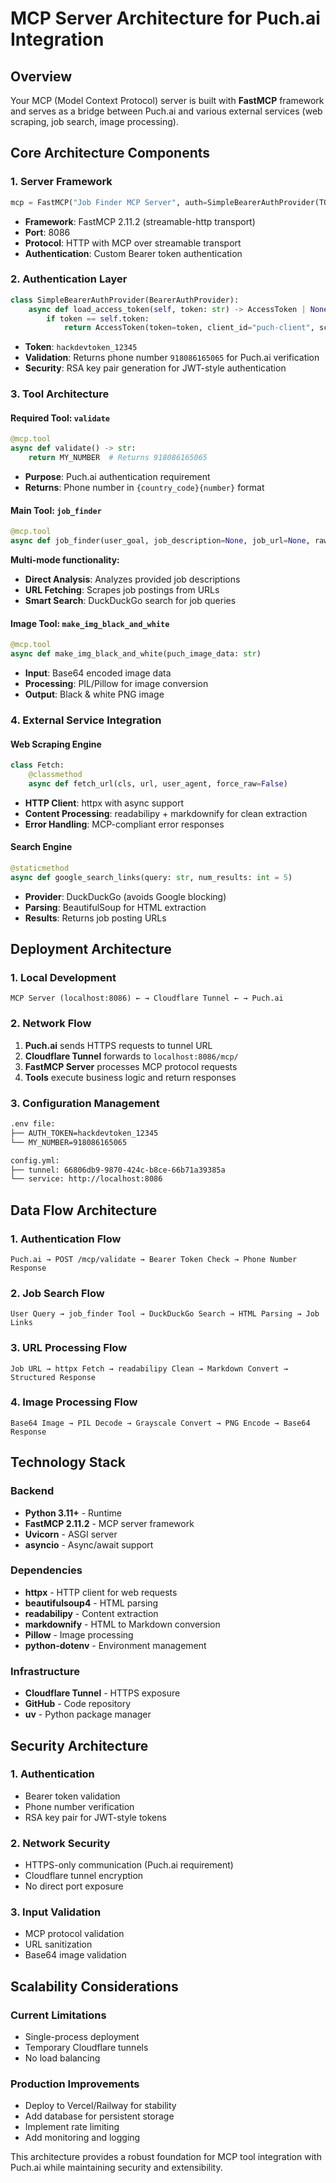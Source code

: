 # MCP Server Architecture for Puch.ai Integration

## Overview
Your MCP (Model Context Protocol) server is built with **FastMCP** framework and serves as a bridge between Puch.ai and various external services (web scraping, job search, image processing).

## Core Architecture Components

### 1. **Server Framework**
```python
mcp = FastMCP("Job Finder MCP Server", auth=SimpleBearerAuthProvider(TOKEN))
```
- **Framework**: FastMCP 2.11.2 (streamable-http transport)
- **Port**: 8086
- **Protocol**: HTTP with MCP over streamable transport
- **Authentication**: Custom Bearer token authentication

### 2. **Authentication Layer**
```python
class SimpleBearerAuthProvider(BearerAuthProvider):
    async def load_access_token(self, token: str) -> AccessToken | None:
        if token == self.token:
            return AccessToken(token=token, client_id="puch-client", scopes=["*"])
```
- **Token**: `hackdevtoken_12345`
- **Validation**: Returns phone number `918086165065` for Puch.ai verification
- **Security**: RSA key pair generation for JWT-style authentication

### 3. **Tool Architecture**

#### **Required Tool: `validate`**
```python
@mcp.tool
async def validate() -> str:
    return MY_NUMBER  # Returns 918086165065
```
- **Purpose**: Puch.ai authentication requirement
- **Returns**: Phone number in `{country_code}{number}` format

#### **Main Tool: `job_finder`**
```python
@mcp.tool
async def job_finder(user_goal, job_description=None, job_url=None, raw=False)
```
**Multi-mode functionality:**
- **Direct Analysis**: Analyzes provided job descriptions
- **URL Fetching**: Scrapes job postings from URLs  
- **Smart Search**: DuckDuckGo search for job queries

#### **Image Tool: `make_img_black_and_white`**
```python
@mcp.tool
async def make_img_black_and_white(puch_image_data: str)
```
- **Input**: Base64 encoded image data
- **Processing**: PIL/Pillow for image conversion
- **Output**: Black & white PNG image

### 4. **External Service Integration**

#### **Web Scraping Engine**
```python
class Fetch:
    @classmethod
    async def fetch_url(cls, url, user_agent, force_raw=False)
```
- **HTTP Client**: httpx with async support
- **Content Processing**: readabilipy + markdownify for clean extraction
- **Error Handling**: MCP-compliant error responses

#### **Search Engine**
```python
@staticmethod
async def google_search_links(query: str, num_results: int = 5)
```
- **Provider**: DuckDuckGo (avoids Google blocking)
- **Parsing**: BeautifulSoup for HTML extraction
- **Results**: Returns job posting URLs

## Deployment Architecture

### 1. **Local Development**
```
MCP Server (localhost:8086) ← → Cloudflare Tunnel ← → Puch.ai
```

### 2. **Network Flow**
1. **Puch.ai** sends HTTPS requests to tunnel URL
2. **Cloudflare Tunnel** forwards to `localhost:8086/mcp/`
3. **FastMCP Server** processes MCP protocol requests
4. **Tools** execute business logic and return responses

### 3. **Configuration Management**
```bash
.env file:
├── AUTH_TOKEN=hackdevtoken_12345
└── MY_NUMBER=918086165065

config.yml:
├── tunnel: 66806db9-9870-424c-b8ce-66b71a39385a
└── service: http://localhost:8086
```

## Data Flow Architecture

### 1. **Authentication Flow**
```
Puch.ai → POST /mcp/validate → Bearer Token Check → Phone Number Response
```

### 2. **Job Search Flow**
```
User Query → job_finder Tool → DuckDuckGo Search → HTML Parsing → Job Links
```

### 3. **URL Processing Flow**
```
Job URL → httpx Fetch → readabilipy Clean → Markdown Convert → Structured Response
```

### 4. **Image Processing Flow**
```
Base64 Image → PIL Decode → Grayscale Convert → PNG Encode → Base64 Response
```

## Technology Stack

### **Backend**
- **Python 3.11+** - Runtime
- **FastMCP 2.11.2** - MCP server framework
- **Uvicorn** - ASGI server
- **asyncio** - Async/await support

### **Dependencies**
- **httpx** - HTTP client for web requests
- **beautifulsoup4** - HTML parsing
- **readabilipy** - Content extraction
- **markdownify** - HTML to Markdown conversion
- **Pillow** - Image processing
- **python-dotenv** - Environment management

### **Infrastructure**
- **Cloudflare Tunnel** - HTTPS exposure
- **GitHub** - Code repository
- **uv** - Python package manager

## Security Architecture

### 1. **Authentication**
- Bearer token validation
- Phone number verification
- RSA key pair for JWT-style tokens

### 2. **Network Security**
- HTTPS-only communication (Puch.ai requirement)
- Cloudflare tunnel encryption
- No direct port exposure

### 3. **Input Validation**
- MCP protocol validation
- URL sanitization
- Base64 image validation

## Scalability Considerations

### **Current Limitations**
- Single-process deployment
- Temporary Cloudflare tunnels
- No load balancing

### **Production Improvements**
- Deploy to Vercel/Railway for stability
- Add database for persistent storage
- Implement rate limiting
- Add monitoring and logging

This architecture provides a robust foundation for MCP tool integration with Puch.ai while maintaining security and extensibility.